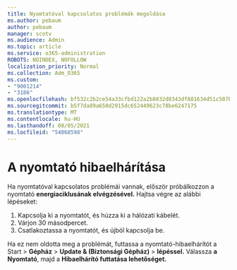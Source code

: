 ```yaml
---
title: Nyomtatóval kapcsolatos problémák megoldása
ms.author: pebaum
author: pebaum
manager: scotv
ms.audience: Admin
ms.topic: article
ms.service: o365-administration
ROBOTS: NOINDEX, NOFOLLOW
localization_priority: Normal
ms.collection: Adm_O365
ms.custom:
- "9001214"
- "3186"
ms.openlocfilehash: bf532c2b2ce54a33cfbd122a2b8032d8343df881634d51c507b3c743d7ed1d6c
ms.sourcegitcommit: b5f7da89a650d2915dc652449623c78be6247175
ms.translationtype: MT
ms.contentlocale: hu-HU
ms.lasthandoff: 08/05/2021
ms.locfileid: "54068598"
---
```

# <a name="troubleshoot-your-printer"></a>A nyomtató hibaelhárítása

Ha nyomtatóval kapcsolatos problémái vannak, először próbálkozzon a nyomtató **energiaciklusának elvégzésével.** Hajtsa végre az alábbi lépéseket:

1. Kapcsolja ki a nyomtatót, és húzza ki a hálózati kábelét.
2. Várjon 30 másodpercet.
3. Csatlakoztassa a nyomtatót, és újból kapcsolja be.

Ha ez nem oldotta meg a problémát, futtassa a nyomtató-hibaelhárítót a Start   >  **Gépház**  >  **Update & (Biztonsági Gépház)**  >  **lépéssel.** Válassza **a Nyomtató**, majd a **Hibaelhárító futtatása lehetőséget.**